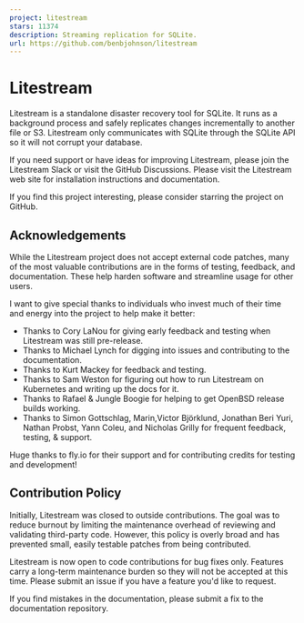 ```yaml
---
project: litestream
stars: 11374
description: Streaming replication for SQLite.
url: https://github.com/benbjohnson/litestream
---
```


Litestream
==========

Litestream is a standalone disaster recovery tool for SQLite. It runs as a background process and safely replicates changes incrementally to another file or S3. Litestream only communicates with SQLite through the SQLite API so it will not corrupt your database.

If you need support or have ideas for improving Litestream, please join the Litestream Slack or visit the GitHub Discussions. Please visit the Litestream web site for installation instructions and documentation.

If you find this project interesting, please consider starring the project on GitHub.

Acknowledgements
----------------

While the Litestream project does not accept external code patches, many of the most valuable contributions are in the forms of testing, feedback, and documentation. These help harden software and streamline usage for other users.

I want to give special thanks to individuals who invest much of their time and energy into the project to help make it better:

-   Thanks to Cory LaNou for giving early feedback and testing when Litestream was still pre-release.
-   Thanks to Michael Lynch for digging into issues and contributing to the documentation.
-   Thanks to Kurt Mackey for feedback and testing.
-   Thanks to Sam Weston for figuring out how to run Litestream on Kubernetes and writing up the docs for it.
-   Thanks to Rafael & Jungle Boogie for helping to get OpenBSD release builds working.
-   Thanks to Simon Gottschlag, Marin,Victor Björklund, Jonathan Beri Yuri, Nathan Probst, Yann Coleu, and Nicholas Grilly for frequent feedback, testing, & support.

Huge thanks to fly.io for their support and for contributing credits for testing and development!

Contribution Policy
-------------------

Initially, Litestream was closed to outside contributions. The goal was to reduce burnout by limiting the maintenance overhead of reviewing and validating third-party code. However, this policy is overly broad and has prevented small, easily testable patches from being contributed.

Litestream is now open to code contributions for bug fixes only. Features carry a long-term maintenance burden so they will not be accepted at this time. Please submit an issue if you have a feature you'd like to request.

If you find mistakes in the documentation, please submit a fix to the documentation repository.
